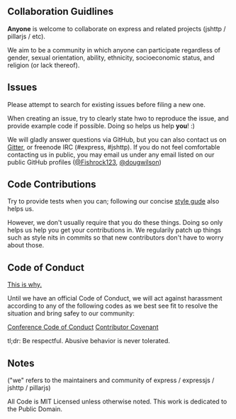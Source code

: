 ## Collaboration Guidlines

__Anyone__ is welcome to collaborate on express and related projects (jshttp / pillarjs / etc).

We aim to be a community in which anyone can participate regardless of gender, sexual orientation, ability, ethnicity, socioeconomic status, and religion (or lack thereof).­


## Issues

Please attempt to search for existing issues before filing a new one.

When creating an issue, try to clearly state hwo to reproduce the issue, and provide example code if possible. Doing so helps us help __you__! :)

We will gladly answer questions via GitHub, but you can also contact us on [Gitter](https://gitter.im/), or freenode IRC (#express, #jshttp).
If you do not feel comfortable contacting us in public, you may email us under any email listed on our public GitHub profiles ([@Fishrock123](https://github.com/Fishrock123), [@dougwilson](https://github.com/dougwilson))


## Code Contributions

Try to provide tests when you can; following our concise [style gude](https://github.com/jshttp/style-guide) also helps us.

However, we don't usually require that you do these things. Doing so only helps us help you get your contributions in.
We regularily patch up things such as style nits in commits so that new contributors don't have to worry about those.


## Code of Conduct

[This is why.](https://medium.com/node-js-javascript/codes-of-conduct-82ab2d88112d)

Until we have an official Code of Conduct, we will act against harassment according to any of the following codes as we best see fit to resolve the situation and bring safey to our community:

[Conference Code of Conduct](http://confcodeofconduct.com/)
[Contributor Covenant](https://github.com/Bantik/contributor_covenant/blob/master/CODE_OF_CONDUCT.md)

tl;dr: Be respectful. Abusive behavior is never tolerated.


## Notes

("we" refers to the maintainers and community of express / expressjs / jshttp / pillarjs)

All Code is MIT Licensed unless otherwise noted. This work is dedicated to the Public Domain.
